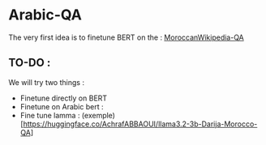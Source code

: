# Arabic-QA
The very first idea is to finetune BERT on the : [MoroccanWikipedia-QA](https://huggingface.co/datasets/MBZUAI-Paris/MoroccanWikipedia-QA)

## TO-DO :
We will try two things :
* Finetune directly on BERT
* Finetune on Arabic bert : 
* Fine tune lamma : (exemple)[https://huggingface.co/AchrafABBAOUI/llama3.2-3b-Darija-Morocco-QA]


